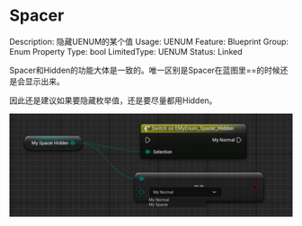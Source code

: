 # Spacer

Description: 隐藏UENUM的某个值
Usage: UENUM
Feature: Blueprint
Group: Enum Property
Type: bool
LimitedType: UENUM
Status: Linked

Spacer和Hidden的功能大体是一致的。唯一区别是Spacer在蓝图里==的时候还是会显示出来。

因此还是建议如果要隐藏枚举值，还是要尽量都用Hidden。

![Untitled](Hidden/Untitled.png)